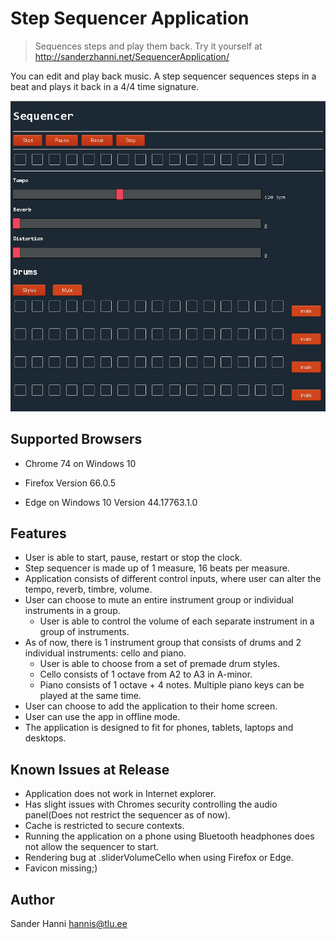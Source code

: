 # Step Sequencer Application
> Sequences steps and play them back.
> Try it yourself at http://sanderzhanni.net/SequencerApplication/

You can edit and play back music. A step sequencer sequences steps in a beat and plays it back in a 4/4 time signature.

![image](Application.png?raw=true "Sequencer screencapture")

## Supported Browsers

* Chrome 74 on Windows 10

* Firefox Version 66.0.5

* Edge on Windows 10 Version 44.17763.1.0

## Features

* User is able to start, pause, restart or stop the clock.
* Step sequencer is made up of 1 measure, 16 beats per measure.
* Application consists of different control inputs, where user can alter the tempo, reverb, timbre, volume.
* User can choose to mute an entire instrument group or individual instruments in a group.
  * User is able to control the volume of each separate instrument in a group of instruments.
* As of now, there is 1 instrument group that consists of drums and 2 individual instruments: cello and piano.
  * User is able to choose from a set of premade drum styles.
  * Cello consists of 1 octave from A2 to A3 in A-minor.
  * Piano consists of 1 octave + 4 notes. Multiple piano keys can be played at the same time.
* User can choose to add the application to their home screen.
* User can use the app in offline mode.
* The application is designed to fit for phones, tablets, laptops and desktops.

## Known Issues at Release

* Application does not work in Internet explorer.
* Has slight issues with Chromes security controlling the audio panel(Does not restrict the sequencer as of now).
* Cache is restricted to secure contexts.
* Running the application on a phone using Bluetooth headphones does not allow the sequencer to start.
* Rendering bug at .sliderVolumeCello when using Firefox or Edge.
* Favicon missing;)


## Author

Sander Hanni
hannis@tlu.ee
